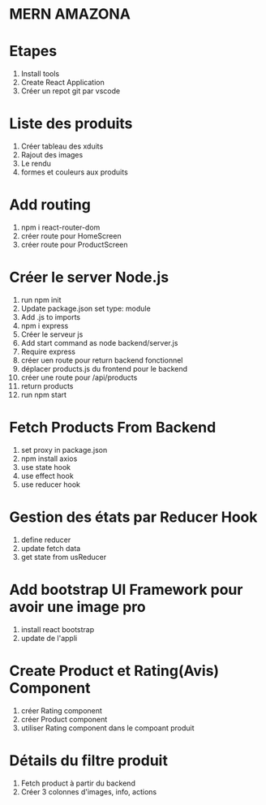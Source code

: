 # MERN AMAZONA

# Etapes
1. Install tools
2. Create React Application
3. Créer un repot git par vscode
# Liste des produits
1. Créer tableau des xduits
2. Rajout des images
3. Le rendu
4. formes et couleurs aux produits
# Add routing
1. npm i react-router-dom
2. créer route pour HomeScreen
3. créer route pour ProductScreen
# Créer le server Node.js
1. run npm init 
2. Update package.json set type: module
3. Add .js to imports
4. npm i express
5. Créer le serveur js
6. Add start command as node backend/server.js
7. Require express
8. créer uen route pour return backend fonctionnel
9. déplacer products.js du frontend pour le backend
10. créer une route pour /api/products
11. return products
12. run npm start
# Fetch Products From Backend
1. set proxy in package.json
2. npm install axios
3. use state hook
4. use effect hook
5. use reducer hook
# Gestion des états par Reducer Hook
1. define reducer
2. update fetch data
3. get state from usReducer
# Add bootstrap UI Framework pour avoir une image pro
1. install react bootstrap
2. update de l'appli
# Create Product et Rating(Avis) Component
1. créer Rating component
2. créer Product component
3. utiliser Rating component dans le compoant produit
# Détails du filtre produit
1. Fetch product à partir du backend
2. Créer 3 colonnes d'images, info, actions









